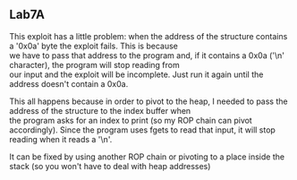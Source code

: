 ## Lab7A
This exploit has a little problem: when the address of the structure contains a '0x0a' byte the exploit fails. This is because   
we have to pass that address to the program and, if it contains a 0x0a ('\n' character), the program will stop reading from  
our input and the exploit will be incomplete. Just run it again until the address doesn't contain a 0x0a.  

This all happens because in order to pivot to the heap, I needed to pass the address of the structure to the index buffer when  
the program asks for an index to print (so my ROP chain can pivot accordingly). Since the program uses fgets to read that input, 
it will stop reading when it reads a '\n'.

It can be fixed by using another ROP chain or pivoting to a place inside the stack (so you won't have to deal with heap addresses)
